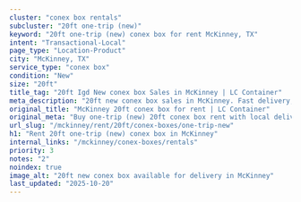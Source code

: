 ```yaml
---
cluster: "conex box rentals"
subcluster: "20ft one-trip (new)"
keyword: "20ft one-trip (new) conex box for rent McKinney, TX"
intent: "Transactional-Local"
page_type: "Location-Product"
city: "McKinney, TX"
service_type: "conex box"
condition: "New"
size: "20ft"
title_tag: "20ft Igd New conex box Sales in McKinney | LC Container"
meta_description: "20ft new conex box sales in McKinney. Fast delivery, competitive pricing. Serving conex boxes area. Quote ID: UE2. Call (214) 524-4168 for your free quote today."
original_title: "McKinney 20ft conex box for rent | LC Container"
original_meta: "Buy one-trip (new) 20ft conex box rent with local delivery in McKinney, TX. LC Container — local Since 2003. Request a fast quote today."
url_slug: "/mckinney/rent/20ft/conex-boxes/one-trip-new"
h1: "Rent 20ft one-trip (new) conex box in McKinney"
internal_links: "/mckinney/conex-boxes/rentals"
priority: 3
notes: "2"
noindex: true
image_alt: "20ft new conex box available for delivery in McKinney"
last_updated: "2025-10-20"
---
```


<!-- TODO: Add unique city/inventory copy, images, and internal links here. -->

